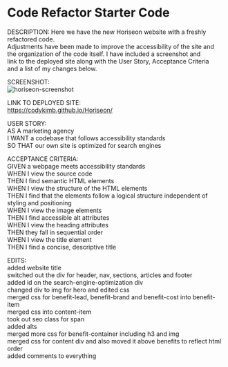 # Code Refactor Starter Code
DESCRIPTION:
Here we have the new Horiseon website with a freshly refactored code.  
Adjustments have been made to improve the accessibility of the site and  
the organization of the code itself. I have included a screenshot and   
link to the deployed site along with the User Story, Acceptance Criteria  
and a list of my changes below.
  
SCREENSHOT:  
![horiseon-screenshot](https://user-images.githubusercontent.com/72325495/101125126-1823f480-35be-11eb-80bc-a5b433adf37c.png)
  
LINK TO DEPLOYED SITE:    
https://codykimb.github.io/Horiseon/
  
USER STORY:  
AS A marketing agency   
I WANT a codebase that follows accessibility standards  
SO THAT our own site is optimized for search engines  
  
ACCEPTANCE CRITERIA:  
GIVEN a webpage meets accessibility standards  
WHEN I view the source code   
THEN I find semantic HTML elements  
WHEN I view the structure of the HTML elements  
THEN I find that the elements follow a logical structure independent of styling and positioning  
WHEN I view the image elements  
THEN I find accessible alt attributes  
WHEN I view the heading attributes  
THEN they fall in sequential order  
WHEN I view the title element  
THEN I find a concise, descriptive title  

EDITS:  
added website title  
switched out the div for header, nav, sections, articles and footer  
added id on the search-engine-optimization div  
changed div to img for hero and edited css  
merged css for benefit-lead, benefit-brand and benefit-cost into benefit-item  
merged css into content-item  
took out seo class for span  
added alts  
merged more css for benefit-container including h3 and img  
merged css for content div and also moved it above benefits to reflect html order  
added comments to everything  
  
